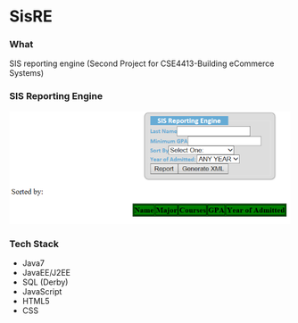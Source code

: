 # SisRE
<html>
<body>

<H3>What</H3>
<p>SIS reporting engine (Second Project for CSE4413-Building eCommerce Systems)</p>

<H3>SIS Reporting Engine</H3>
<p><a href="https://github.com/sghgigi/SisRE/blob/master/Sisre.png" target="_blank"><img src="https://github.com/sghgigi/SisRE/blob/master/Sisre.png" alt="SisRE image" title="SisRE" style="max-width:100%;"></a></p>

<H3>Tech Stack</H3>

<ul>
<li>Java7</li>
<li>JavaEE/J2EE</li>
<li>SQL (Derby)</li>
<li>JavaScript</li>
<li>HTML5</li>
<li>CSS</li>
</ul>

</body>
</html>

